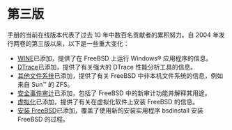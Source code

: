 # 第三版

手册的当前在线版本代表了过去 10 年中数百名贡献者的累积努力。自 2004 年发行两卷的第三版以来，以下是一些重大变化：

- [WINE](https://docs.freebsd.org/en/books/handbook/book/#wine)已添加，提供了在 FreeBSD 上运行 Windows® 应用程序的信息。
- [DTrace](https://docs.freebsd.org/en/books/handbook/book/#dtrace)已添加，提供了有关强大的 DTrace 性能分析工具的信息。
- [其他文件系统](https://docs.freebsd.org/en/books/handbook/book/#filesystems)已添加，提供了有关 FreeBSD 中非本机文件系统的信息，例如来自 Sun™ 的 ZFS。
- [安全事件审计](https://docs.freebsd.org/en/books/handbook/book/#audit)已添加，包括了 FreeBSD 中的新审计功能并解释其用途。
- [虚拟化](https://docs.freebsd.org/en/books/handbook/book/#virtualization)已添加，提供了有关在虚拟化软件上安装 FreeBSD 的信息。
- [安装 FreeBSD](https://docs.freebsd.org/en/books/handbook/book/#bsdinstall)已添加，覆盖了使用新的安装实用程序 bsdinstall 安装 FreeBSD 的过程。
